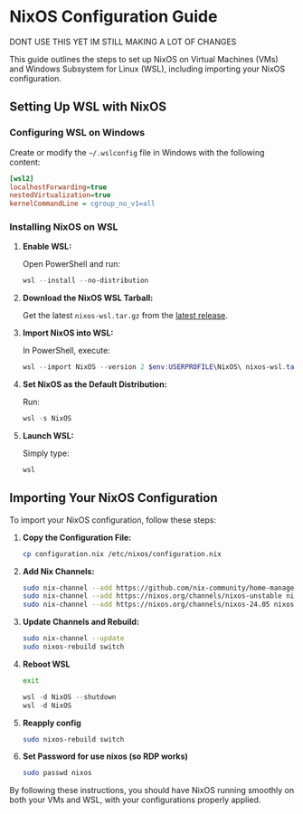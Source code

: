# NixOS Configuration Guide

DONT USE THIS YET IM STILL MAKING A LOT OF CHANGES

This guide outlines the steps to set up NixOS on Virtual Machines (VMs) and Windows Subsystem for Linux (WSL), including importing your NixOS configuration.

## Setting Up WSL with NixOS

### Configuring WSL on Windows

Create or modify the `~/.wslconfig` file in Windows with the following content:

```ini
[wsl2]
localhostForwarding=true
nestedVirtualization=true
kernelCommandLine = cgroup_no_v1=all
```

### Installing NixOS on WSL

1. **Enable WSL:**

   Open PowerShell and run:

   ```PowerShell
   wsl --install --no-distribution
   ```

2. **Download the NixOS WSL Tarball:**

   Get the latest `nixos-wsl.tar.gz` from the [latest release](https://github.com/nix-community/NixOS-WSL/releases/latest).

3. **Import NixOS into WSL:**

   In PowerShell, execute:

   ```PowerShell
   wsl --import NixOS --version 2 $env:USERPROFILE\NixOS\ nixos-wsl.tar.gz
   ```

4. **Set NixOS as the Default Distribution:**

   Run:

   ```PowerShell
   wsl -s NixOS
   ```

5. **Launch WSL:**

   Simply type:

   ```PowerShell
   wsl
   ```

## Importing Your NixOS Configuration

To import your NixOS configuration, follow these steps:

1. **Copy the Configuration File:**

   ```bash
   cp configuration.nix /etc/nixos/configuration.nix
   ```

2. **Add Nix Channels:**

   ```bash
   sudo nix-channel --add https://github.com/nix-community/home-manager/archive/master.tar.gz home-manager
   sudo nix-channel --add https://nixos.org/channels/nixos-unstable nixos
   sudo nix-channel --add https://nixos.org/channels/nixos-24.05 nixos-24.05
   ```

3. **Update Channels and Rebuild:**

   ```bash
   sudo nix-channel --update
   sudo nixos-rebuild switch
   ```

4. **Reboot WSL**

   ```Bash
   exit
   ```

   ```PowerShell
   wsl -d NixOS --shutdown
   wsl -d NixOS
   ```

5. **Reapply config**

   ```Bash
   sudo nixos-rebuild switch
   ```

6. **Set Password for use nixos (so RDP works)**

   ```Bash
   sudo passwd nixos
   ```

By following these instructions, you should have NixOS running smoothly on both your VMs and WSL, with your configurations properly applied.

